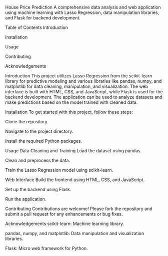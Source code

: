 House Price Prediction
A comprehensive data analysis and web application using machine learning with Lasso Regression, data manipulation libraries, and Flask for backend development.

Table of Contents
Introduction

Installation

Usage

Contributing

Acknowledgements

Introduction
This project utilizes Lasso Regression from the scikit-learn library for predictive modeling and various libraries like pandas, numpy, and matplotlib for data cleaning, manipulation, and visualization. The web interface is built with HTML, CSS, and JavaScript, while Flask is used for the backend development. The application can be used to analyze datasets and make predictions based on the model trained with cleaned data.

Installation
To get started with this project, follow these steps:

Clone the repository.

Navigate to the project directory.

Install the required Python packages.

Usage
Data Cleaning and Training
Load the dataset using pandas.

Clean and preprocess the data.

Train the Lasso Regression model using scikit-learn.

Web Interface
Build the frontend using HTML, CSS, and JavaScript.

Set up the backend using Flask.

Run the application.

Contributing
Contributions are welcome! Please fork the repository and submit a pull request for any enhancements or bug fixes.

Acknowledgements
scikit-learn: Machine learning library.

pandas, numpy, and matplotlib: Data manipulation and visualization libraries.

Flask: Micro web framework for Python.